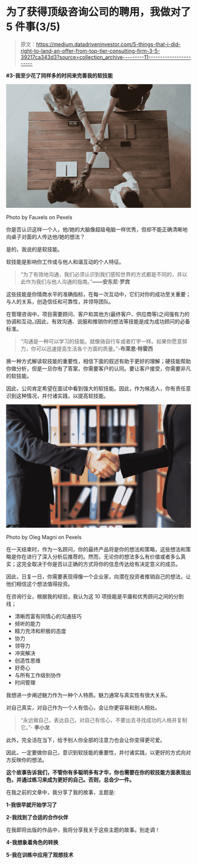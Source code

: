 # 为了获得顶级咨询公司的聘用，我做对了 5 件事(3/5)

> 原文：<https://medium.datadriveninvestor.com/5-things-that-i-did-right-to-land-an-offer-from-top-tier-consulting-firm-3-5-39217ca343d3?source=collection_archive---------11----------------------->

**#3-我至少花了同样多的时间来完善我的软技能**

![](img/30617f5ba01b6911017d08c62b1db051.png)

Photo by Fauxels on Pexels

你是否认识这样一个人，他/她的大脑像超级电脑一样优秀，但却不能正确清晰地向桌子对面的人传达他/她的想法？

是的，我说的是软技能。

软技能是影响你工作或与他人和谐互动的个人特征。

> “为了有效地沟通，我们必须认识到我们感知世界的方式都是不同的，并以此作为我们与他人沟通的指南。”**——安东尼·罗宾**

这些技能是你情商水平的准确指标，在每一次互动中，它们对你的成功至关重要；与人的关系，创造信任和可靠性，并领导团队。

在管理咨询中，项目需要顾问、客户和其他方(最终客户、供应商等)之间强有力的协调和互动。)因此，有效沟通、说服和推销你的想法等技能是成为成功顾问的必备标准。

> “沟通是一种可以学习的技能。就像骑自行车或者打字一样。如果你愿意努力，你可以迅速提高生活各个方面的质量。”**-布莱恩·特雷西**

换一种方式解读软技能的重要性，相信下面的叙述有助于更好的理解；硬技能帮助你做分析，但是一旦你有了答案，你需要客户的认同。要让客户接受，你需要非凡的软技能。

因此，公司肯定希望在面试中看到强大的软技能。因此，作为候选人，你有责任意识到这种情况，并付诸实践，以提高软技能。

![](img/8e2fcbe4c024827c8a767c6dad5de792.png)

Photo by Oleg Magni on Pexels

在一天结束时，作为一名顾问，你的最终产品将是你的想法和策略，这些想法和策略是你在进行了深入分析后推荐的。然而，无论你的想法多么有价值或者多么真实；这完全取决于你是否以正确的方式将你的信息传达给有决定意义的成员。

因此，日复一日，你需要表现得像一个企业家，向潜在投资者推销自己的想法，让他们相信这个想法值得投资。

在咨询行业，根据我的经验，我认为这 10 项技能是平庸和优秀顾问之间的分割线；

*   清晰而富有同情心的沟通技巧
*   倾听的能力
*   精力充沛和积极的态度
*   协力
*   领导力
*   冲突解决
*   创造性思维
*   好奇心
*   与所有工作级别协作
*   时间管理

我想进一步阐述魅力作为一种个人特质。魅力通常与真实性有很大关系。

对自己真实，对自己作为一个人有信心，会让你更容易和别人相处。

> “永远做自己，表达自己，对自己有信心，不要出去寻找成功的人格并复制它。”- **李小龙**

此外，完全活在当下，给予别人你全部的注意力也会让你变得更可爱。

因此，一定要做你自己，意识到软技能的重要性，并付诸实践，以更好的方式向对方反映你的想法。

**这个故事告诉我们，不管你有多聪明多有才华，你也需要在你的软技能方面表现出色，并通过练习来成为更好的自己。否则，总会少一件。**

在我之前的文章中，我分享了我的故事，主题是:

**1-我很早就开始学习了**

**2-我找到了合适的合作伙伴**

在我即将出版的作品中，我将分享我关于这些主题的故事。别走调！

**4-我想象着角色的转换**

**5-我在训练中应用了观想技术**